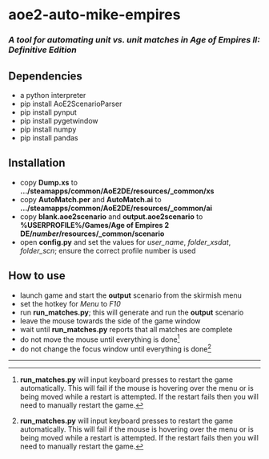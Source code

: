 # aoe2-auto-mike-empires
### *A tool for automating unit vs. unit matches in Age of Empires II: Definitive Edition*

## Dependencies

- a python interpreter
- pip install AoE2ScenarioParser 
- pip install pynput
- pip install pygetwindow
- pip install numpy
- pip install pandas

## Installation

- copy **Dump.xs** to **.../steamapps/common/AoE2DE/resources/_common/xs**
- copy **AutoMatch.per** and **AutoMatch.ai** to **.../steamapps/common/AoE2DE/resources/_common/ai**
- copy **blank.aoe2scenario** and **output.aoe2scenario** to **%USERPROFILE%/Games/Age of Empires 2 DE/*number*/resources/_common/scenario**
- open **config.py** and set the values for *user_name*, *folder_xsdat*, *folder_scn*; ensure the correct profile number is used

## How to use

- launch game and start the **output** scenario from the skirmish menu
- set the hotkey for *Menu* to *F10*
- run **run_matches.py**; this will generate and run the **output** scenario
- leave the mouse towards the side of the game window
- wait until **run_matches.py** reports that all matches are complete
- do not move the mouse until everything is done[^1]
- do not change the focus window until everything is done[^1]

---

[^1]: **run_matches.py** will input keyboard presses to restart the game automatically. This will fail if the mouse is hovering over the menu or is being moved while a restart is attempted. If the restart fails then you will need to manually restart the game.
